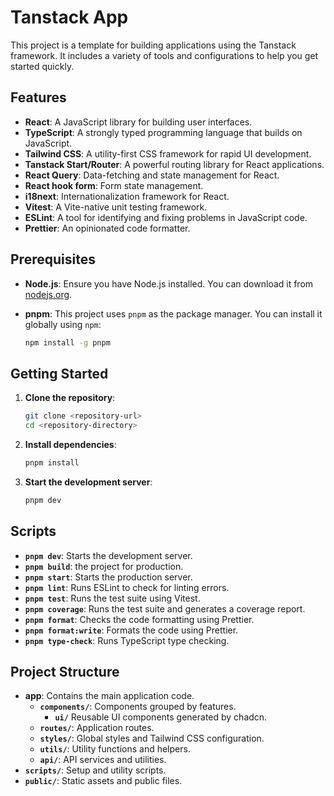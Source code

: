 # Tanstack App

This project is a template for building applications using the Tanstack framework. It includes a variety of tools and configurations to help you get started quickly.

## Features

- **React**: A JavaScript library for building user interfaces.
- **TypeScript**: A strongly typed programming language that builds on JavaScript.
- **Tailwind CSS**: A utility-first CSS framework for rapid UI development.
- **Tanstack Start/Router**: A powerful routing library for React applications.
- **React Query**: Data-fetching and state management for React.
- **React hook form**: Form state management.
- **i18next**: Internationalization framework for React.
- **Vitest**: A Vite-native unit testing framework.
- **ESLint**: A tool for identifying and fixing problems in JavaScript code.
- **Prettier**: An opinionated code formatter.

## Prerequisites

- **Node.js**: Ensure you have Node.js installed. You can download it from [nodejs.org](https://nodejs.org/).
- **pnpm**: This project uses `pnpm` as the package manager. You can install it globally using `npm`:

  ```sh
  npm install -g pnpm
  ```

## Getting Started

1. **Clone the repository**:

   ```sh
   git clone <repository-url>
   cd <repository-directory>
   ```

2. **Install dependencies**:

   ```sh
   pnpm install
   ```

3. **Start the development server**:

   ```sh
   pnpm dev
   ```

## Scripts

- **`pnpm dev`**: Starts the development server.
- **`pnpm build`**: the project for production.
- **`pnpm start`**: Starts the production server.
- **`pnpm lint`**: Runs ESLint to check for linting errors.
- **`pnpm test`**: Runs the test suite using Vitest.
- **`pnpm coverage`**: Runs the test suite and generates a coverage report.
- **`pnpm format`**: Checks the code formatting using Prettier.
- **`pnpm format:write`**: Formats the code using Prettier.
- **`pnpm type-check`**: Runs TypeScript type checking.

## Project Structure

- **app**: Contains the main application code.
  - **`components/`**: Components grouped by features.
    - **`ui/`** Reusable UI components generated by chadcn.
  - **`routes/`**: Application routes.
  - **`styles/`**: Global styles and Tailwind CSS configuration.
  - **`utils/`**: Utility functions and helpers.
  - **`api/`**: API services and utilities.
- **`scripts/`**: Setup and utility scripts.
- **`public/`**: Static assets and public files.
